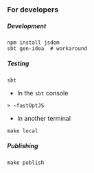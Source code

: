 ### For developers

##### Development

```
npm install jsdom
sbt gen-idea  # workaround
```

##### Testing

```
sbt
```

- In the `sbt` console

```
> ~fastOptJS
```

- In another terminal

```
make local
```

##### Publishing

```
make publish
```

